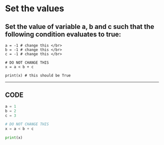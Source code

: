 # Set the values

## Set the value of variable a, b and c such that the following condition evaluates to true:

```
a = -1 # change this </br>
b = -1 # change this </br>
c = -1 # change this </br>

# DO NOT CHANGE THIS
x = a < b + c

print(x) # this should be True
```

---

## CODE

```python
a = 1
b = 2
c = 3

# DO NOT CHANGE THIS
x = a < b + c

print(x)
```
